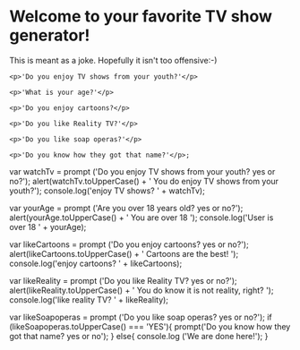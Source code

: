 <!DOCTYPE html>
<html>
  <head>
    <title>Code 201 Lab 2</title>
  </head>
  <body>
    <h1>Welcome to your favorite TV show generator!</h1>
    <p>This is meant as a joke. Hopefully it isn't too offensive:-)</p>

    <p>'Do you enjoy TV shows from your youth?'</p>

    <p>'What is your age?'</p>

    <p>'Do you enjoy cartoons?</p>

    <p>'Do you like Reality TV?'</p>

    <p>'Do you like soap operas?'</p>

    <p>'Do you know how they got that name?'</p>;
<script src ="/Users/jnjstern/cf/201/About-Me/app.js" type="text/javascript"></script>
  </body>
</html>

var watchTv = prompt ('Do you enjoy TV shows from your youth? yes or no?');
alert(watchTv.toUpperCase() + ' You do enjoy TV shows from your youth?');
console.log('enjoy TV shows? ' + watchTv);

var yourAge = prompt ('Are you over 18 years old? yes or no?');
alert(yourAge.toUpperCase() + ' You are over 18 ');
console.log('User is over 18 ' + yourAge);

var likeCartoons = prompt ('Do you enjoy cartoons? yes or no?');
alert(likeCartoons.toUpperCase() + ' Cartoons are the best! ');
console.log('enjoy cartoons? ' + likeCartoons);

var likeReality = prompt ('Do you like Reality TV? yes or no?');
alert(likeReality.toUpperCase() + ' You do know it is not reality, right? ');
console.log('like reality TV? ' + likeReality);

var likeSoapoperas = prompt ('Do you like soap operas? yes or no?');
if (likeSoapoperas.toUpperCase() === 'YES'){
  prompt('Do you know how they got that name? yes or no');
}
else{
  console.log ('We are done here!');
}
